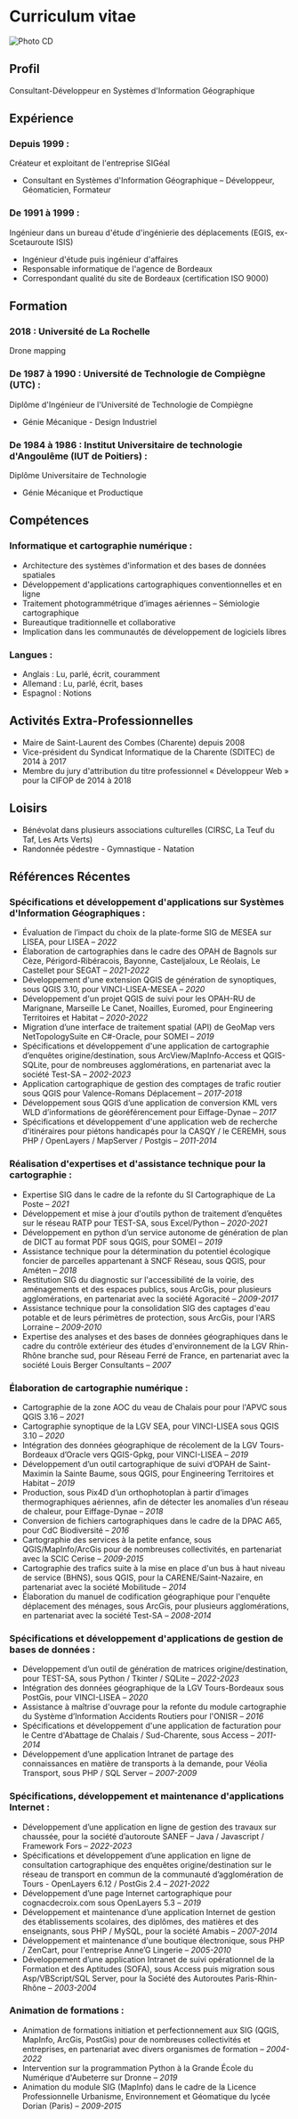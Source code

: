 # Curriculum vitae

![Photo CD](https://github.com/sigeal/cv/blob/master/images/cd.jpg)

## Profil
Consultant-Développeur en Systèmes d'Information Géographique

## Expérience

### Depuis 1999 :
Créateur et exploitant de l'entreprise SIGéal  
- Consultant en Systèmes d'Information Géographique – Développeur, Géomaticien, Formateur

### De 1991 à 1999 :
Ingénieur dans un bureau d'étude d'ingénierie des déplacements (EGIS, ex-Scetauroute ISIS)  
- Ingénieur d'étude puis ingénieur d'affaires
- Responsable informatique de l'agence de Bordeaux
- Correspondant qualité du site de Bordeaux (certification ISO 9000)

## Formation

### 2018 : Université de La Rochelle
Drone mapping

### De 1987 à 1990 : Université de Technologie de Compiègne (UTC) :
Diplôme d'Ingénieur de l'Université de Technologie de Compiègne  
- Génie Mécanique - Design Industriel

### De 1984 à 1986 : Institut Universitaire de technologie d'Angoulême (IUT de Poitiers) :
Diplôme Universitaire de Technologie  
- Génie Mécanique et Productique

## Compétences

### Informatique et cartographie numérique :
- Architecture des systèmes d'information et des bases de données spatiales
- Développement d'applications cartographiques conventionnelles et en ligne
- Traitement photogrammétrique d’images aériennes – Sémiologie cartographique
- Bureautique traditionnelle et collaborative
- Implication dans les communautés de développement de logiciels libres

### Langues :
- Anglais :	Lu, parlé, écrit, couramment
- Allemand : Lu, parlé, écrit, bases
- Espagnol : Notions

## Activités Extra-Professionnelles

- Maire de Saint-Laurent des Combes (Charente) depuis 2008
- Vice-président du Syndicat Informatique de la Charente (SDITEC) de 2014 à 2017
- Membre du jury d'attribution du titre professionnel « Développeur Web » pour la CIFOP de 2014 à 2018

## Loisirs

- Bénévolat dans plusieurs associations culturelles (CIRSC, La Teuf du Taf, Les Arts Verts)
- Randonnée pédestre - Gymnastique - Natation

## Références Récentes

### Spécifications et développement d'applications sur Systèmes d'Information Géographiques :
- Évaluation de l’impact du choix de la plate-forme SIG de MESEA sur LISEA, pour LISEA – *2022*
- Élaboration de cartographies dans le cadre des OPAH de Bagnols sur Cèze, Périgord-Ribéracois, Bayonne, Casteljaloux, Le Réolais, Le Castellet pour SEGAT – *2021-2022*
- Développement d'une extension QGIS de génération de synoptiques, sous QGIS 3.10, pour VINCI-LISEA-MESEA – *2020*
- Développement d'un projet QGIS de suivi pour les OPAH-RU de Marignane, Marseille Le Canet, Noailles, Euromed, pour Engineering Territoires et Habitat – *2020-2022*
- Migration d’une interface de traitement spatial (API) de GeoMap vers NetTopologySuite en C#-Oracle, pour SOMEI – *2019*
- Spécifications et développement d'une application de cartographie d’enquêtes origine/destination, sous ArcView/MapInfo-Access et QGIS-SQLite, pour de nombreuses agglomérations, en partenariat avec la société Test-SA – *2002-2023*
- Application cartographique de gestion des comptages de trafic routier sous QGIS pour Valence-Romans Déplacement – *2017-2018*
- Développement sous QGIS d’une application de conversion KML vers WLD d’informations de géoréférencement pour Eiffage-Dynae – *2017*
- Spécifications et développement d'une application web de recherche d'itinéraires pour piétons handicapés pour la CASQY / le CEREMH, sous PHP / OpenLayers / MapServer / Postgis – *2011-2014*

### Réalisation d'expertises et d'assistance technique pour la cartographie :
- Expertise SIG dans le cadre de la refonte du SI Cartographique de La Poste – *2021*
- Développement et mise à jour d'outils python de traitement d’enquêtes sur le réseau RATP pour TEST-SA, sous Excel/Python – *2020-2021*
- Développement en python d’un service autonome de génération de plan de DICT au format PDF sous QGIS, pour SOMEI – *2019*
- Assistance technique pour la détermination du potentiel écologique foncier de parcelles appartenant à SNCF Réseau, sous QGIS, pour Améten – *2018*
- Restitution SIG du diagnostic sur l'accessibilité de la voirie, des aménagements et des espaces publics, sous ArcGis, pour plusieurs agglomérations, en partenariat avec la société Agoracité – *2009-2017*
- Assistance technique pour la consolidation SIG des captages d'eau potable et de leurs périmètres de protection, sous ArcGis, pour l'ARS Lorraine – *2009-2010*
- Expertise des analyses et des bases de données géographiques dans le cadre du contrôle extérieur des études d'environnement de la LGV Rhin-Rhône branche sud, pour Réseau Ferré de France, en partenariat avec la société Louis Berger Consultants – *2007*

### Élaboration de cartographie numérique :
- Cartographie de la zone AOC du veau de Chalais pour pour l'APVC sous QGIS 3.16 – *2021*
- Cartographie synoptique de la LGV SEA, pour VINCI-LISEA sous QGIS 3.10 – *2020*
- Intégration des données géographique de récolement de la LGV Tours-Bordeaux d’Oracle vers QGIS-Gpkg, pour VINCI-LISEA – *2019*
- Développement d’un outil cartographique de suivi d’OPAH de Saint-Maximin la Sainte Baume, sous QGIS, pour Engineering Territoires et Habitat – *2019*
- Production, sous Pix4D d’un orthophotoplan à partir d’images thermographiques aériennes, afin de détecter les anomalies d’un réseau de chaleur, pour Eiffage-Dynae – *2018*
- Conversion de fichiers cartographiques dans le cadre de la DPAC A65, pour CdC Biodiversité – *2016*
- Cartographie des services à la petite enfance, sous QGIS/MapInfo/ArcGis pour de nombreuses collectivités, en partenariat avec la SCIC Cerise – *2009-2015*
- Cartographie des trafics suite à la mise en place d'un bus à haut niveau de service (BHNS), sous QGIS, pour la CARENE/Saint-Nazaire, en partenariat avec la société Mobilitude – *2014*
- Élaboration du manuel de codification géographique pour l'enquête déplacement des ménages, sous ArcGis, pour plusieurs agglomérations, en partenariat avec la société Test-SA – *2008-2014*

### Spécifications et développement d'applications de gestion de bases de données :
- Développement d’un outil de génération de matrices origine/destination, pour TEST-SA, sous Python / Tkinter / SQLite – *2022-2023*
- Intégration des données géographique de la LGV Tours-Bordeaux sous PostGis, pour VINCI-LISEA – *2020*
- Assistance à maîtrise d'ouvrage pour la refonte du module cartographie du Système d’Information Accidents Routiers pour l'ONISR – *2016*
- Spécifications et développement d'une application de facturation pour le Centre d'Abattage de Chalais / Sud-Charente, sous Access – *2011-2014*
- Développement d’une application Intranet de partage des connaissances en matière de transports à la demande, pour Véolia Transport, sous PHP / SQL Server – *2007-2009*

### Spécifications, développement et maintenance d'applications Internet :
- Développement d’une application en ligne de gestion des travaux sur chaussée, pour la société d’autoroute SANEF – Java / Javascript / Framework Fors – *2022-2023*
- Spécifications et développement d’une application en ligne de consultation cartographique des enquêtes origine/destination sur le réseau de transport en commun de la communauté d’agglomération de Tours - OpenLayers 6.12 / PostGis 2.4 – *2021-2022*
- Développement d’une page Internet cartographique pour cognacdecroix.com sous OpenLayers 5.3 – *2019*
- Développement et maintenance d’une application Internet de gestion des établissements scolaires, des diplômes, des matières et des enseignants, sous PHP / MySQL, pour la société Amabis – *2007-2014*
- Développement et maintenance d'une boutique électronique, sous PHP / ZenCart, pour l'entreprise Anne’G Lingerie – *2005-2010*
- Développement d’une application Intranet de suivi opérationnel de la Formation et des Aptitudes (SOFA), sous Access puis migration sous Asp/VBScript/SQL Server, pour la Société des Autoroutes Paris-Rhin-Rhône – *2003-2004*

### Animation de formations :
- Animation de formations initiation et perfectionnement aux SIG (QGIS, MapInfo, ArcGis, PostGis) pour de nombreuses collectivités et entreprises, en partenariat avec divers organismes de formation – *2004-2022*
- Intervention sur la programmation Python à la Grande École du Numérique d'Aubeterre sur Dronne – *2019*
- Animation du module SIG (MapInfo) dans le cadre de la Licence Professionnelle Urbanisme, Environnement et Géomatique du lycée Dorian (Paris) – *2009-2015*

